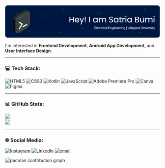 ![satriabumi](img/github-header-image.png)

I'm interested in **Frontend Development**, **Android App Development**, and **User Interface Design**.

---

### 💻 Tech Stack:
![HTML5](https://img.shields.io/badge/html5-%23E34F26.svg?style=for-the-badge&logo=html5&logoColor=white) ![CSS3](https://img.shields.io/badge/css3-%231572B6.svg?style=for-the-badge&logo=css3&logoColor=white) ![Kotlin](https://img.shields.io/badge/kotlin-%237F52FF.svg?style=for-the-badge&logo=kotlin&logoColor=white) ![JavaScript](https://img.shields.io/badge/javascript-%23323330.svg?style=for-the-badge&logo=javascript&logoColor=%23F7DF1E) ![Adobe Premiere Pro](https://img.shields.io/badge/Adobe%20Premiere%20Pro-9999FF.svg?style=for-the-badge&logo=Adobe%20Premiere%20Pro&logoColor=white) ![Canva](https://img.shields.io/badge/Canva-%2300C4CC.svg?style=for-the-badge&logo=Canva&logoColor=white) ![Figma](https://img.shields.io/badge/figma-%23F24E1E.svg?style=for-the-badge&logo=figma&logoColor=white)

---

### 📊 GitHub Stats:

![](https://nirzak-streak-stats.vercel.app/?user=satriabumi&theme=blue-green&hide_border=true)<br/>
![](https://github-readme-stats.vercel.app/api/top-langs/?username=satriabumi&theme=blue-green&hide_border=true&include_all_commits=true&count_private=true&layout=compact)

---

### 🌐 Social Media:
[![Instagram](https://img.shields.io/badge/Instagram-%23E4405F.svg?logo=Instagram&logoColor=white)](https://instagram.com/satriabumik) [![LinkedIn](https://img.shields.io/badge/LinkedIn-%230077B5.svg?logo=linkedin&logoColor=white)](https://linkedin.com/in/i-kadek-agung-bagus-satria-bumi-kelana) [![email](https://img.shields.io/badge/Email-D14836?logo=gmail&logoColor=white)](mailto:satriabumi25@gmail.com) 


<picture>
  <source media="(prefers-color-scheme: dark)" srcset="https://raw.githubusercontent.com/satriabumi/satriabumi/output/pacman-contribution-graph-dark.svg">
  <source media="(prefers-color-scheme: light)" srcset="https://raw.githubusercontent.com/satriabumi/satriabumi/output/pacman-contribution-graph.svg">
  <img alt="pacman contribution graph" src="https://raw.githubusercontent.com/satriabumi/satriabumi/output/pacman-contribution-graph.svg">
</picture>

###